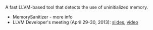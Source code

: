 A fast LLVM-based tool that detects the use of uninitialized memory.

  * MemorySanitizer - more info
  * LLVM Developer's meeting (April 29-30, 2013): [slides](http://llvm.org/devmtg/2013-04/stepanov-slides.pdf), [video](http://llvm.org/devmtg/2013-04/videos/stepanov-hires.mov)
